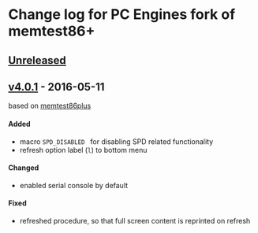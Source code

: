 Change log for PC Engines fork of memtest86+
============================================

## [Unreleased]
## [v4.0.1] - 2016-05-11
based on [memtest86plus](https://review.coreboot.org/cgit/memtest86plus.git?)

#### Added
- macro `SPD_DISABLED ` for disabling SPD related functionality
- refresh option label (`l`) to bottom menu

#### Changed
- enabled serial console by default

#### Fixed
- refreshed procedure, so that full screen content is reprinted on refresh

[Unreleased]: https://github.com/olivierlacan/keep-a-changelog/compare/v4.0.1...HEAD
[v4.0.1]: https://github.com/olivierlacan/keep-a-changelog/compare/620a64eb50400d315ef411357936e4824a0ac592...v4.0.1
